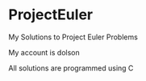 # ProjectEuler
My Solutions to Project Euler Problems

My account is dolson

All solutions are programmed using C